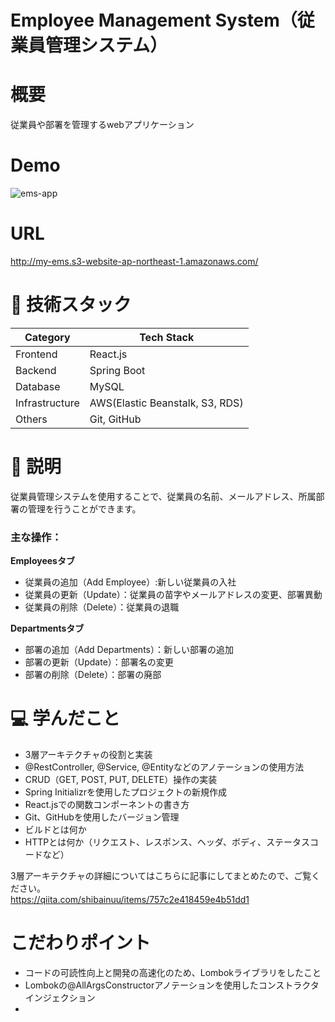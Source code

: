 # Employee Management System（従業員管理システム）
# 概要
従業員や部署を管理するwebアプリケーション
    
# Demo
![ems-app](https://github.com/zakzackr/employee-management-system/assets/100734822/758f48fe-e025-4c0c-8551-7e41ccf41f4c)

# URL
http://my-ems.s3-website-ap-northeast-1.amazonaws.com/

       
# 💾 技術スタック
| Category | Tech Stack |
| ---- | ---- |
| Frontend | React.js |
| Backend | Spring Boot |
| Database | MySQL |
| Infrastructure | AWS(Elastic Beanstalk, S3, RDS) |
| Others | Git, GitHub |


# 📝 説明
従業員管理システムを使用することで、従業員の名前、メールアドレス、所属部署の管理を行うことができます。
    
### 主な操作：
**Employeesタブ**    
* 従業員の追加（Add Employee）:新しい従業員の入社    
* 従業員の更新（Update）：従業員の苗字やメールアドレスの変更、部署異動
* 従業員の削除（Delete）：従業員の退職
    
**Departmentsタブ**    
* 部署の追加（Add Departments）：新しい部署の追加
* 部署の更新（Update）：部署名の変更   
* 部署の削除（Delete）：部署の廃部

# 💻 学んだこと
* 3層アーキテクチャの役割と実装
* @RestController, @Service, @Entityなどのアノテーションの使用方法
* CRUD（GET, POST, PUT, DELETE）操作の実装
* Spring Initializrを使用したプロジェクトの新規作成
* React.jsでの関数コンポーネントの書き方
* Git、GitHubを使用したバージョン管理
* ビルドとは何か
* HTTPとは何か（リクエスト、レスポンス、ヘッダ、ボディ、ステータスコードなど）
    
3層アーキテクチャの詳細についてはこちらに記事にしてまとめたので、ご覧ください。    
https://qiita.com/shibainuu/items/757c2e418459e4b51dd1  
    
# こだわりポイント
* コードの可読性向上と開発の高速化のため、Lombokライブラリをしたこと
* Lombokの@AllArgsConstructorアノテーションを使用したコンストラクタインジェクション
* 
  

    
